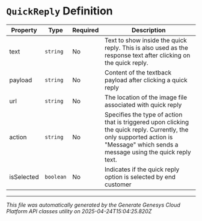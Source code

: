 # `QuickReply` Definition

| Property | Type | Required | Description |
|----------|------|----------|-------------|
| text | `string` | No | Text to show inside the quick reply. This is also used as the response text after clicking on the quick reply. |
| payload | `string` | No | Content of the textback payload after clicking a quick reply |
| url | `string` | No | The location of the image file associated with quick reply |
| action | `string` | No | Specifies the type of action that is triggered upon clicking the quick reply. Currently, the only supported action is "Message" which sends a message using the quick reply text. |
| isSelected | `boolean` | No | Indicates if the quick reply option is selected by end customer |

---

*This file was automatically generated by the Generate Genesys Cloud Platform API classes utility on 2025-04-24T15:04:25.820Z*